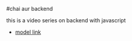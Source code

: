 #chai aur backend

this is a video series on backend with javascript
- [model link](https://www.linkedin.com/in/suprit-mohanty-7785b923b/)